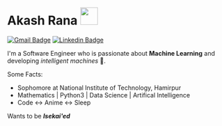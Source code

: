 # Akash Rana <img src="https://s1.gifyu.com/images/02-6nd4MwWcb384544aa27a3ddc9988.gif" width="40" height="40" style="float:center">

[![Gmail Badge](https://img.shields.io/badge/-Gmail-red?style=plastic&logo=Gmail&logoColor=white&link=mailto:akashrana20022000@gmail.com)](mailto:akashrana20022000@gmail.com)  [![Linkedin Badge](https://img.shields.io/badge/-LinkedIn-blue?style=plastic&logo=Linkedin&logoColor=white&link=https://www.linkedin.com/akaxhrana/)](https://www.linkedin.com/in/akaxhrana/) 

I'm a Software Engineer who is passionate about **Machine Learning** and developing *intelligent machines* :robot:. 

Some Facts:
  - Sophomore at National Institute of Technology, Hamirpur 
  - Mathematics | Python3 | Data Science | Artifical Intelligence
  - Code :left_right_arrow: Anime :left_right_arrow: Sleep
  
Wants to be ***Isekai'ed***
